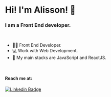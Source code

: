 # Hi! I'm Alisson! 👋
### I am a Front End developer.
</br>

- 👨‍🎓 Front End Developer.
- 💻 Work with Web Development.
- 📱  My main stacks are JavaScript and ReactJS.
</br>

#### Reach me at:
[![Linkedin Badge](https://img.shields.io/badge/LinkedIn-0077B5?style=for-the-badge&logo=linkedin&logoColor=white)](https://www.linkedin.com/in/alisson-co/)

